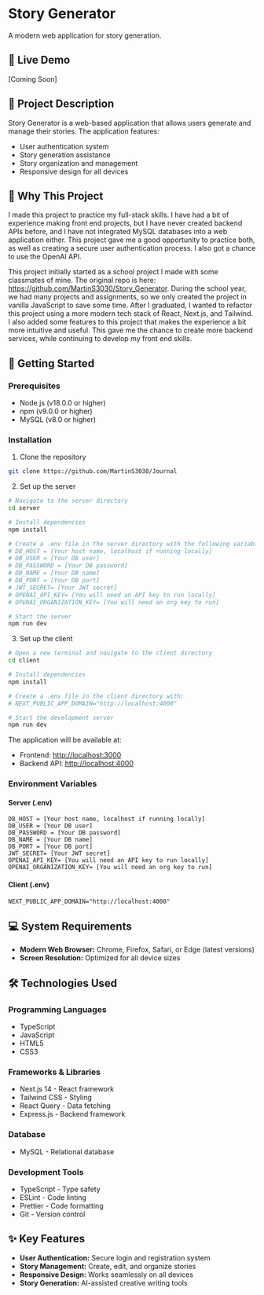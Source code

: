 # Story Generator

A modern web application for story generation.

## 🌟 Live Demo

[Coming Soon]

## 📖 Project Description

Story Generator is a web-based application that allows users generate and manage their stories. The application features:
- User authentication system
- Story generation assistance
- Story organization and management
- Responsive design for all devices

## 💭 Why This Project

I made this project to practice my full-stack skills. I have had a bit of experience making front end projects, but I have never created backend APIs before, and I have not integrated MySQL databases into a web application either. This project gave me a good opportunity to practice both, as well as creating a secure user authentication process. I also got a chance to use the OpenAI API.

This project initially started as a school project I made with some classmates of mine. The original repo is here: https://github.com/MartinS3030/Story_Generator. During the school year, we had many projects and assignments, so we only created the project in vanilla JavaScript to save some time. After I graduated, I wanted to refactor this project using a more modern tech stack of React, Next.js, and Tailwind. I also added some features to this project that makes the experience a bit more intuitive and useful. This gave me the chance to create more backend services, while continuing to develop my front end skills.

## 🚀 Getting Started

### Prerequisites

- Node.js (v18.0.0 or higher)
- npm (v9.0.0 or higher)
- MySQL (v8.0 or higher)

### Installation

1. Clone the repository
```bash
git clone https://github.com/MartinS3030/Journal
```

2. Set up the server
```bash
# Navigate to the server directory
cd server

# Install dependencies
npm install

# Create a .env file in the server directory with the following variables:
# DB_HOST = [Your host name, localhost if running locally]
# DB_USER = [Your DB user]
# DB_PASSWORD = [Your DB password]
# DB_NAME = [Your DB name]
# DB_PORT = [Your DB port]
# JWT_SECRET= [Your JWT secret]
# OPENAI_API_KEY= [You will need an API key to run locally]
# OPENAI_ORGANIZATION_KEY= [You will need an org key to run]

# Start the server
npm run dev
```

3. Set up the client
```bash
# Open a new terminal and navigate to the client directory
cd client

# Install dependencies
npm install

# Create a .env file in the client directory with:
# NEXT_PUBLIC_APP_DOMAIN="http://localhost:4000"

# Start the development server
npm run dev
```

The application will be available at:
- Frontend: [http://localhost:3000](http://localhost:3000)
- Backend API: [http://localhost:4000](http://localhost:4000)

### Environment Variables

#### Server (.env)
```
DB_HOST = [Your host name, localhost if running locally]
DB_USER = [Your DB user]
DB_PASSWORD = [Your DB password]
DB_NAME = [Your DB name]
DB_PORT = [Your DB port]
JWT_SECRET= [Your JWT secret]
OPENAI_API_KEY= [You will need an API key to run locally]
OPENAI_ORGANIZATION_KEY= [You will need an org key to run]
```

#### Client (.env)
```
NEXT_PUBLIC_APP_DOMAIN="http://localhost:4000"
```

## 💻 System Requirements

- **Modern Web Browser:** Chrome, Firefox, Safari, or Edge (latest versions)
- **Screen Resolution:** Optimized for all device sizes

## 🛠️ Technologies Used

### Programming Languages
- TypeScript
- JavaScript
- HTML5
- CSS3

### Frameworks & Libraries
- Next.js 14 - React framework
- Tailwind CSS - Styling
- React Query - Data fetching
- Express.js - Backend framework

### Database
- MySQL - Relational database

### Development Tools
- TypeScript - Type safety
- ESLint - Code linting
- Prettier - Code formatting
- Git - Version control

## ✨ Key Features

- **User Authentication:** Secure login and registration system
- **Story Management:** Create, edit, and organize stories
- **Responsive Design:** Works seamlessly on all devices
- **Story Generation:** AI-assisted creative writing tools

